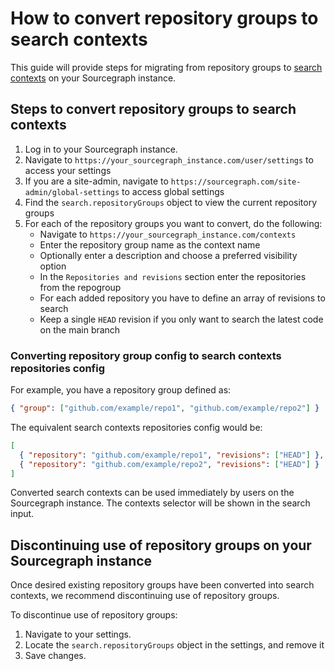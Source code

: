 # How to convert repository groups to search contexts

This guide will provide steps for migrating from repository groups to [search contexts](../../code_search/explanations/features.md#search-contexts) on your Sourcegraph instance.

## Steps to convert repository groups to search contexts

1. Log in to your Sourcegraph instance.
1. Navigate to `https://your_sourcegraph_instance.com/user/settings` to access your settings
1. If you are a site-admin, navigate to `https://sourcegraph.com/site-admin/global-settings` to access global settings
1. Find the `search.repositoryGroups` object to view the current repository groups
1. For each of the repository groups you want to convert, do the following:
    - Navigate to `https://your_sourcegraph_instance.com/contexts`
    - Enter the repository group name as the context name
    - Optionally enter a description and choose a preferred visibility option
    - In the `Repositories and revisions` section enter the repositories from the repogroup
    - For each added repository you have to define an array of revisions to search
    - Keep a single `HEAD` revision if you only want to search the latest code on the main branch

### Converting repository group config to search contexts repositories config

For example, you have a repository group defined as: 
```json
{ "group": ["github.com/example/repo1", "github.com/example/repo2"] }
```

The equivalent search contexts repositories config would be:

```json
[
  { "repository": "github.com/example/repo1", "revisions": ["HEAD"] },
  { "repository": "github.com/example/repo2", "revisions": ["HEAD"] }
]
```

Converted search contexts can be used immediately by users on the Sourcegraph instance. The contexts selector will be shown in the search input.

## Discontinuing use of repository groups on your Sourcegraph instance

Once desired existing repository groups have been converted into search contexts, we recommend discontinuing use of repository groups.

To discontinue use of repository groups:

1. Navigate to your settings.
1. Locate the `search.repositoryGroups` object in the settings, and remove it
1. Save changes.
